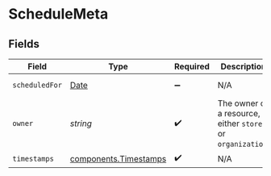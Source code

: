 # ScheduleMeta


## Fields

| Field                                                                                         | Type                                                                                          | Required                                                                                      | Description                                                                                   | Example                                                                                       |
| --------------------------------------------------------------------------------------------- | --------------------------------------------------------------------------------------------- | --------------------------------------------------------------------------------------------- | --------------------------------------------------------------------------------------------- | --------------------------------------------------------------------------------------------- |
| `scheduledFor`                                                                                | [Date](https://developer.mozilla.org/en-US/docs/Web/JavaScript/Reference/Global_Objects/Date) | :heavy_minus_sign:                                                                            | N/A                                                                                           | 2017-07-21T17:32:28Z                                                                          |
| `owner`                                                                                       | *string*                                                                                      | :heavy_check_mark:                                                                            | The owner of a resource, either `store` or `organization`.                                    | store                                                                                         |
| `timestamps`                                                                                  | [components.Timestamps](../../models/components/timestamps.md)                                | :heavy_check_mark:                                                                            | N/A                                                                                           |                                                                                               |